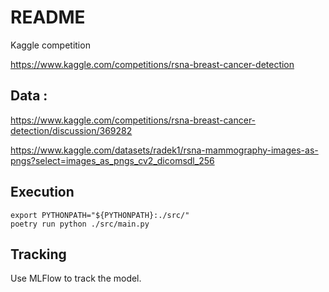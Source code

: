 # README

Kaggle competition

https://www.kaggle.com/competitions/rsna-breast-cancer-detection



## Data :

https://www.kaggle.com/competitions/rsna-breast-cancer-detection/discussion/369282

https://www.kaggle.com/datasets/radek1/rsna-mammography-images-as-pngs?select=images_as_pngs_cv2_dicomsdl_256

## Execution 

```
export PYTHONPATH="${PYTHONPATH}:./src/"
poetry run python ./src/main.py
```

## Tracking 

Use MLFlow to track the model.
